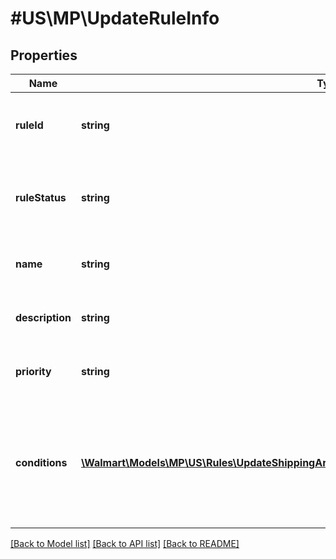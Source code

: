 # #US\MP\UpdateRuleInfo

## Properties

Name | Type | Description | Notes
------------ | ------------- | ------------- | -------------
**ruleId** | **string** | Unique identifier of the rule created for custom rule assortment. | [optional]
**ruleStatus** | **string** | Status of the rule post the rule creation. Allowed values are Active, Inactive, Submitted. | [optional]
**name** | **string** | Name of the rule created for custom rule assortment. | [optional]
**description** | **string** | Description of the rule created for custom rule assortment. | [optional]
**priority** | **string** | Priority of the rule created for custom rule assortment. | [optional]
**conditions** | [**\Walmart\Models\MP\US\Rules\UpdateShippingAreaToRule200ResponseRulesInnerConditionsInner[]**](UpdateShippingAreaToRule200ResponseRulesInnerConditionsInner.md) | Seller creates conditions while defining the custom rule assortment.There are three condition which a seller can use : subCategories, price, weight. | [optional]


[[Back to Model list]](../) [[Back to API list]](../../Api/US/MP) [[Back to README]](../../README.md)

